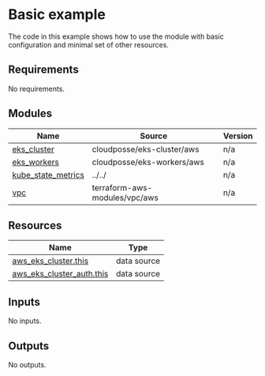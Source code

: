 # Basic example

The code in this example shows how to use the module with basic configuration and minimal set of other resources.

<!-- BEGINNING OF PRE-COMMIT-TERRAFORM DOCS HOOK -->
## Requirements

No requirements.

## Modules

| Name | Source | Version |
|------|--------|---------|
| <a name="module_eks_cluster"></a> [eks\_cluster](#module\_eks\_cluster) | cloudposse/eks-cluster/aws | n/a |
| <a name="module_eks_workers"></a> [eks\_workers](#module\_eks\_workers) | cloudposse/eks-workers/aws | n/a |
| <a name="module_kube_state_metrics"></a> [kube\_state\_metrics](#module\_kube\_state\_metrics) | ../../ | n/a |
| <a name="module_vpc"></a> [vpc](#module\_vpc) | terraform-aws-modules/vpc/aws | n/a |

## Resources

| Name | Type |
|------|------|
| [aws_eks_cluster.this](https://registry.terraform.io/providers/hashicorp/aws/latest/docs/data-sources/eks_cluster) | data source |
| [aws_eks_cluster_auth.this](https://registry.terraform.io/providers/hashicorp/aws/latest/docs/data-sources/eks_cluster_auth) | data source |

## Inputs

No inputs.

## Outputs

No outputs.
<!-- END OF PRE-COMMIT-TERRAFORM DOCS HOOK -->
